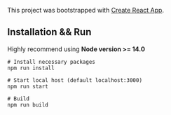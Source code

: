 This project was bootstrapped with [Create React App](https://github.com/facebook/create-react-app).

## Installation && Run

Highly recommend using **Node version >= 14.0**

```
# Install necessary packages
npm run install

# Start local host (default localhost:3000)
npm run start

# Build
npm run build
```
